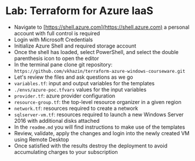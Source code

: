 # Lab: Terraform for Azure IaaS

* Navigate to [https://shell.azure.com](https://shell.azure.com) a personal account with full control is required
* Login with Microsoft Credentials
* Initialize Azure Shell and required storage account
* Once the shell has loaded, select PowerShell, and select the double parenthesis icon to open the editor
* In the terminal pane clone git repository: `https://github.com/vkhazin/terraform-azure-windows-courseware.git`
* Let's review the files and ask questions as we go
* `variables.tf`: input and output variables for the templates
* `./envs/azure-poc.tfvars` values for the input variables
* `provider.tf`: azure provider configuration
* `resource-group.tf`: the top-level resource organizer in a given region
* `network.tf`: resources required to create a network
* `sqlserver-vm.tf`: resources required to launch a new Windows Server 2016 with additional disks attached
* In the `readme.md` you will find instructions to make use of the templates
* Review, validate, apply the changes and login into the newly created VM using Remote Desktop
* Once satisfied with the results destroy the deployment to avoid accumulating charges to your subscription



